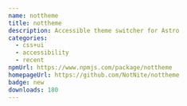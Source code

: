 ```yaml
---
name: nottheme
title: nottheme
description: Accessible theme switcher for Astro
categories:
  - css+ui
  - accessibility
  - recent
npmUrl: https://www.npmjs.com/package/nottheme
homepageUrl: https://github.com/NotNite/nottheme
badge: new
downloads: 180
---
```


